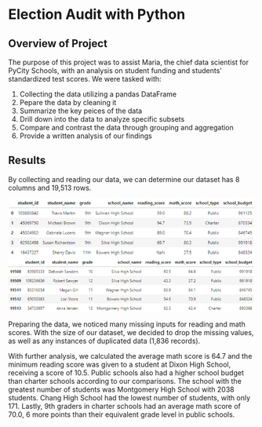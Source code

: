# Election Audit with Python

## Overview of Project
The purpose of this project was to assist Maria, the chief data scientist for PyCity Schools, with an analysis on student funding and students' standardized test scores. We were tasked with:
1. Collecting the data utilizing a pandas DataFrame
2. Pepare the data by cleaning it
3. Summarize the key peices of the data
4. Drill down into the data to analyze specific subsets
5. Compare and contrast the data through grouping and aggregation
6. Provide a written analysis of our findings


## Results

By collecting and reading our data, we can determine our dataset has 8 columns and 19,513 rows.

![School District Analysis - Head](./Resources/data_analysis_head.png)
![School District Analysis - Tail](./Resources/data_analysis_tail.png) 

Preparing the data, we noticed many missing inputs for reading and math scores. With the size of our dataset, we decided to drop the missing values, as well as any instances of duplicated data (1,836 records).

With further analysis, we calculated the average math score is 64.7 and the minimum reading score was given to a student at Dixon High School, receiving a score of 10.5. Public schools also had a higher school budget than charter schools according to our comparisons. The school with the greatest number of students was Montgomery High School with 2038 students. Chang High School had the lowest number of students, with only 171. Lastly, 9th graders in charter schools had an average math score of 70.0, 6 more points than their equivalent grade level in public schools.
